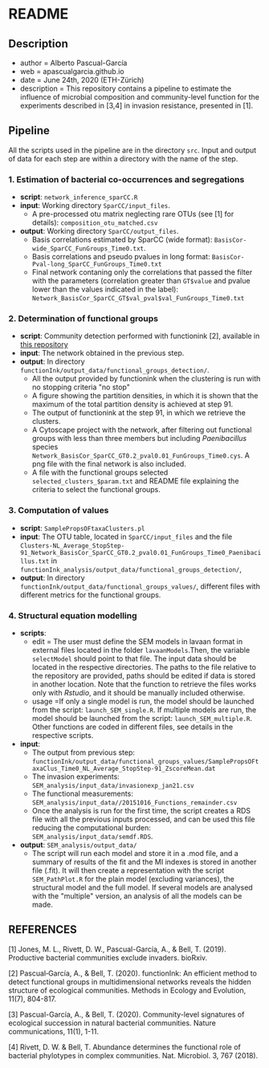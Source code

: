 README
=======


## Description

* author = Alberto Pascual-García
* web = apascualgarcia.github.io
* date = June 24th, 2020 (ETH-Zürich)
* description = This repository contains a pipeline to estimate the influence of microbial composition and community-level function for the experiments described in [3,4] in invasion resistance, presented in [1].


## Pipeline

All the scripts used in the pipeline are in the directory `src`. Input and output of data for each step are within a directory with the name of the step.

### 1. Estimation of bacterial co-occurrences and segregations

  * **script**: `network_inference_sparCC.R`
  * **input**: Working directory `SparCC/input_files`.
    * A pre-processed otu matrix neglecting rare OTUs (see [1] for details): `composition_otu_matched.csv`
  * **output**: Working directory `SparCC/output_files`.
    * Basis correlations estimated by SparCC (wide format): `BasisCor-wide_SparCC_FunGroups_Time0.txt`.
    * Basis correlations and pseudo pvalues in long format: `BasisCor-Pval-long_SparCC_FunGroups_Time0.txt`
    * Final network contaning only the correlations that passed the filter with the parameters (correlation greater than `GT$value` and pvalue lower than the values indicated in the label): `Network_BasisCor_SparCC_GT$val_pval$val_FunGroups_Time0.txt`

### 2. Determination of functional groups

  * **script**: Community detection performed with functionink [2], available in [this repository](https://github.com/apascualgarcia/functionInk)
  * **input**: The network obtained in the previous step.
  * **output**: In directory `functionInk/output_data/functional_groups_detection/`.
    * All the output provided by functionink when the clustering is run with no stopping criteria "no stop"
    * A figure showing the partition densities, in which it is shown that the maximum of the total partition density is achieved at step 91. 
    * The output of functionink at the step 91, in which we retrieve the clusters. 
    * A Cytoscape project with the network, after filtering out functional groups with less than three members but including _Paenibacillus_ species `Network_BasisCor_SparCC_GT0.2_pval0.01_FunGroups_Time0.cys`. A png file with the final network is also included.
    * A file with the functional groups selected `selected_clusters_$param.txt` and README file explaining the criteria to select the functional groups.

### 3. Computation of values

  * **script**: `SamplePropsOFtaxaClusters.pl`
  * **input**: The OTU table, located in `SparCC/input_files` and the file `Clusters-NL_Average_StopStep-91_Network_BasisCor_SparCC_GT0.2_pval0.01_FunGroups_Time0_Paenibacillus.txt` in `functionInk_analysis/output_data/functional_groups_detection/`,
  * **output**: In directory `functionInk/output_data/functional_groups_values/`, different files with different metrics for the functional groups.

### 4. Structural equation modelling

  * **scripts**:
    * edit = The user must define the SEM models in lavaan format in external files located in the folder `lavaanModels`.Then, the variable `selectModel` should point to that file. The input data should be located in the respective directories. The paths to the file relative to the repository are provided, paths should be edited if data is stored in another location. Note that the function to retrieve the files works only with *Rstudio*, and it should be manually included otherwise.
    * usage =If only a single model is run, the model should be launched from the script: `launch_SEM_single.R`. If multiple models are run, the model should be launched from the script: `launch_SEM_multiple.R`. Other functions are coded in different files, see details in the respective scripts.
  * **input**: 
    * The output from previous step: `functionInk/output_data/functional_groups_values/SamplePropsOFtaxaClus_Time0_NL_Average_StopStep-91_ZscoreMean.dat`
    * The invasion experiments: `SEM_analysis/input_data/invasionexp_jan21.csv`
    * The functional measurements: `SEM_analysis/input_data//20151016_Functions_remainder.csv`
    * Once the analysis is run for the first time, the script creates a RDS file with all the previous inputs processed, and can be used this file reducing the computational burden: `SEM_analysis/input_data/semdf.RDS`.
  * **output**: `SEM_analysis/output_data/`
    * The script will run each model and store it in a .mod file, and a summary of results of the fit and the MI indexes is stored in another file (.fit). It will then create a representation with the script `SEM_PathPlot.R` for the plain model (excluding variances), the structural model and the full model. If several models are analysed with the "multiple" version, an analysis of all the models can be made.

## REFERENCES

[1] Jones, M. L., Rivett, D. W., Pascual-García, A., & Bell, T. (2019). Productive bacterial communities exclude invaders. bioRxiv.

[2] Pascual‐García, A., & Bell, T. (2020). functionInk: An efficient method to detect functional groups in multidimensional networks reveals the hidden structure of ecological communities. Methods in Ecology and Evolution, 11(7), 804-817.

[3] Pascual-García, A., & Bell, T. (2020). Community-level signatures of ecological succession in natural bacterial communities. Nature communications, 11(1), 1-11.

[4] Rivett, D. W. & Bell, T. Abundance determines the functional role of bacterial phylotypes in complex communities. Nat. Microbiol. 3, 767 (2018).


